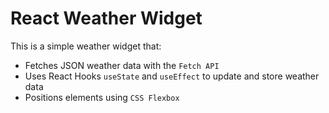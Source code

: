 # React Weather Widget
This is a simple weather widget that:
- Fetches JSON weather data with the `Fetch API`
- Uses React Hooks `useState` and `useEffect` to update and store weather data
- Positions elements using `CSS Flexbox`
